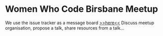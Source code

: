 # Women Who Code Birsbane Meetup
We use the issue tracker as a message board [>>here<<](https://github.com/Women-Who-Code-Brisbane/meetup/issues)
Discuss meetup organisation, propose a talk, share resources from a talk...
